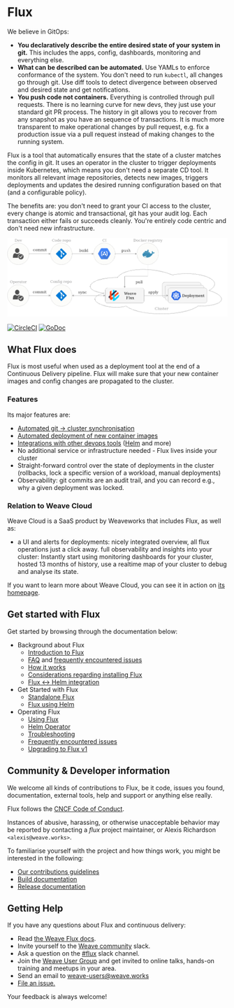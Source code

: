# Flux

We believe in GitOps:

- **You declaratively describe the entire desired state of your
  system in git.** This includes the apps, config, dashboards,
  monitoring and everything else.
- **What can be described can be automated.** Use YAMLs to enforce
  conformance of the system. You don't need to run `kubectl`, all changes go
  through git. Use diff tools to detect divergence between observed and
  desired state and get notifications.
- **You push code not containers.** Everything is controlled through
  pull requests. There is no learning curve for new devs, they just use
  your standard git PR process. The history in git allows you to recover
  from any snapshot as you have an sequence of transactions. It is much
  more transparent to make operational changes by pull request, e.g.
  fix a production issue via a pull request instead of making changes to
  the running system.

Flux is a tool that automatically ensures that the state of a cluster
matches the config in git. It uses an operator in the cluster to trigger
deployments inside Kubernetes, which means you don't need a separate CD tool.
It monitors all relevant image repositories, detects new images, triggers
deployments and updates the desired running configuration based on that
(and a configurable policy).

The benefits are: you don't need to grant your CI access to the cluster, every
change is atomic and transactional, git has your audit log. Each transaction
either fails or succeeds cleanly. You're entirely code centric and don't need
new infrastructure.

![Deployment Pipeline](site/images/deployment-pipeline.png)

[![CircleCI](https://circleci.com/gh/weaveworks/flux.svg?style=svg)](https://circleci.com/gh/weaveworks/flux)
[![GoDoc](https://godoc.org/github.com/weaveworks/flux?status.svg)](https://godoc.org/github.com/weaveworks/flux)

## What Flux does

Flux is most useful when used as a deployment tool at the end of a
Continuous Delivery pipeline. Flux will make sure that your new
container images and config changes are propagated to the cluster.

### Features

Its major features are:

- [Automated git → cluster synchronisation](/site/introduction.md#automated-git-cluster-synchronisation)
- [Automated deployment of new container images](/site/introduction.md#automated-deployment-of-new-container-images)
- [Integrations with other devops tools](/site/introduction.md#integrations-with-other-devops-tools) ([Helm](/site/helm-integration.md) and more)
- No additional service or infrastructure needed - Flux lives inside your
  cluster
- Straight-forward control over the state of deployments in the
  cluster (rollbacks, lock a specific version of a workload, manual
  deployments)
- Observability: git commits are an audit trail, and you can record
  e.g., why a given deployment was locked.

### Relation to Weave Cloud

Weave Cloud is a SaaS product by Weaveworks that includes Flux, as well
as:

- a UI and alerts for deployments: nicely integrated overview, all flux
  operations just a click away.
 full observability and insights into your cluster: Instantly start using
  monitoring dashboards for your cluster, hosted 13 months of history, use
  a realtime map of your cluster to debug and analyse its state.

If you want to learn more about Weave Cloud, you can see it in action on
[its homepage](https://www.weave.works/product/cloud/).

## Get started with Flux

Get started by browsing through the documentation below:

- Background about Flux
  - [Introduction to Flux](/site/introduction.md)
  - [FAQ](/site/faq.md) and [frequently encountered issues](https://github.com/weaveworks/flux/labels/FAQ)
  - [How it works](/site/how-it-works.md)
  - [Considerations regarding installing Flux](/site/installing.md)
  - [Flux <-> Helm integration](/site/helm-integration.md)
- Get Started with Flux
  - [Standalone Flux](/site/standalone/installing.md)
  - [Flux using Helm](/site/helm-get-started.md)
- Operating Flux
  - [Using Flux](/site/using.md)
  - [Helm Operator](/site/helm-operator.md)
  - [Troubleshooting](/site/troubleshooting.md)
  - [Frequently encountered issues](https://github.com/weaveworks/flux/labels/FAQ)
  - [Upgrading to Flux v1](/site/upgrading-to-1.0.md)

## Community & Developer information

We welcome all kinds of contributions to Flux, be it code, issues you found,
documentation, external tools, help and support or anything else really.

Flux follows the [CNCF Code of
Conduct](https://github.com/cncf/foundation/blob/master/code-of-conduct.md).

Instances of abusive, harassing, or otherwise unacceptable behavior
may be reported by contacting a *flux* project maintainer, or Alexis
Richardson `<alexis@weave.works>`.

To familiarise yourself with the project and how things work, you might
be interested in the following:

- [Our contributions guidelines](CONTRIBUTING.md)
- [Build documentation](/site/building.md)
- [Release documentation](/internal_docs/releasing.md)

## <a name="help"></a>Getting Help

If you have any questions about Flux and continuous delivery:

- Read [the Weave Flux docs](https://github.com/weaveworks/flux/tree/master/site).
- Invite yourself to the <a href="https://slack.weave.works/" target="_blank">Weave community</a> slack.
- Ask a question on the [#flux](https://weave-community.slack.com/messages/flux/) slack channel.
- Join the [Weave User Group](https://www.meetup.com/pro/Weave/) and get
  invited to online talks, hands-on training and meetups in your area.
- Send an email to <a href="mailto:weave-users@weave.works">weave-users@weave.works</a>
- [File an issue.](https://github.com/weaveworks/flux/issues/new)

Your feedback is always welcome!

